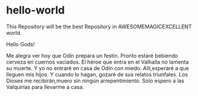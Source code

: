 # hello-world
This Repository will be the best Repository in AWESOMEMAGICEXCELLENT world.

Hello Gods!

Me alegra ver hoy que Odín prepara un festín.
Pronto estaré bebiendo cerveza en cuernos vaciados.
El héroe que entra en el Valhalla no lamenta su muerte.
Y yo no entraré en casa de Odín con miedo.
Allí,esperaré a que lleguen mis hijos.
Y cuando lo hagan, gozaré de sus relatos triunfales.
Los Dioses me recibirán,muero sin ningún arrepentimiento.
Solo espero a las Valquirias para llevarme a casa.
